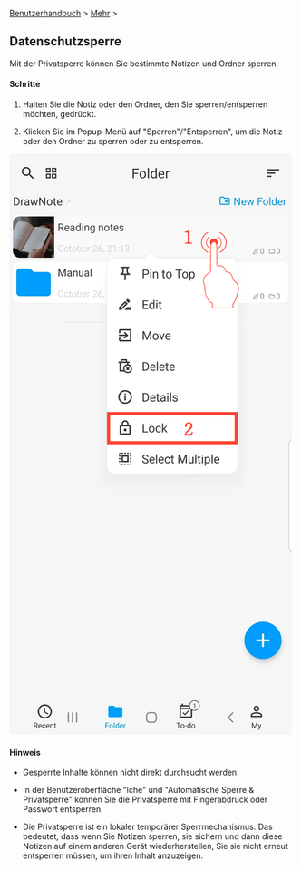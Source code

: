 [Benutzerhandbuch](/dragonnest/drawnote/manual/de) > [Mehr](/dragonnest/drawnote/manual/de/more) >

Datenschutzsperre
---
Mit der Privatsperre können Sie bestimmte Notizen und Ordner sperren.

#### Schritte

1. Halten Sie die Notiz oder den Ordner, den Sie sperren/entsperren möchten, gedrückt.

2. Klicken Sie im Popup-Menü auf "Sperren"/"Entsperren", um die Notiz oder den Ordner zu sperren oder zu entsperren.

![Privatsperre](imgs/privacy_lock1.png)

#### Hinweis
- Gesperrte Inhalte können nicht direkt durchsucht werden.

- In der Benutzeroberfläche "lche" und "Automatische Sperre & Privatsperre" können Sie die Privatsperre mit Fingerabdruck oder Passwort entsperren.

- Die Privatsperre ist ein lokaler temporärer Sperrmechanismus. Das bedeutet, dass wenn Sie Notizen sperren, sie sichern und dann diese Notizen auf einem anderen Gerät wiederherstellen, Sie sie nicht erneut entsperren müssen, um ihren Inhalt anzuzeigen.